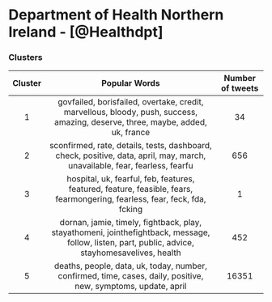 # Department of Health Northern Ireland - [@Healthdpt]


### Clusters

| **Cluster** |                      **Popular Words**                       | **Number of tweets** |
| :---------: | :----------------------------------------------------------: | :------------------: |
|      1      | govfailed, borisfailed, overtake, credit, marvellous, bloody, push, success, amazing, deserve, three, maybe, added, uk, france |        34        |
|      2      | sconfirmed, rate, details, tests, dashboard, check, positive, data, april, may, march, unavailable, fear, fearless, fearfu |        656         |
|      3      | hospital, uk, fearful, feb, features, featured, feature, feasible, fears, fearmongering, fearless, fear, feck, fda, fcking |        1         |
|      4      | dornan, jamie, timely, fightback, play, stayathomeni, jointhefightback, message, follow, listen, part, public, advice, stayhomesavelives, health |         452          |
|      5      | deaths, people, data, uk, today, number, confirmed, time, cases, daily, positive, new, symptoms, update, april |        16351         |
